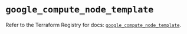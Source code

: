 # `google_compute_node_template`

Refer to the Terraform Registry for docs: [`google_compute_node_template`](https://registry.terraform.io/providers/hashicorp/google-beta/6.40.0/docs/resources/google_compute_node_template).
